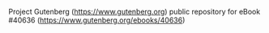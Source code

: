 Project Gutenberg (https://www.gutenberg.org) public repository for eBook #40636 (https://www.gutenberg.org/ebooks/40636)

